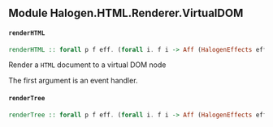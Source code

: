 ## Module Halogen.HTML.Renderer.VirtualDOM

#### `renderHTML`

``` purescript
renderHTML :: forall p f eff. (forall i. f i -> Aff (HalogenEffects eff) i) -> HTML p (f Unit) -> VTree
```

Render a `HTML` document to a virtual DOM node

The first argument is an event handler.

#### `renderTree`

``` purescript
renderTree :: forall p f eff. (forall i. f i -> Aff (HalogenEffects eff) i) -> Tree f p -> VTree
```


